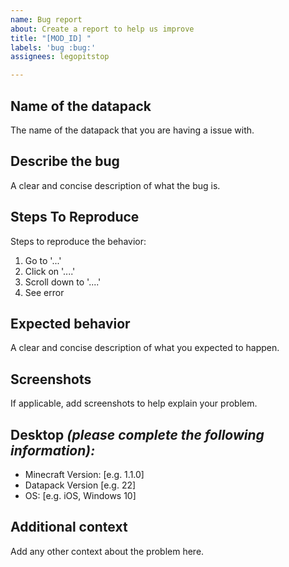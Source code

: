 ```yaml
---
name: Bug report
about: Create a report to help us improve
title: "[MOD_ID] "
labels: 'bug :bug:'
assignees: legopitstop

---
```


## Name of the datapack
The name of the datapack that you are having a issue with.

## Describe the bug
A clear and concise description of what the bug is.

## Steps To Reproduce
Steps to reproduce the behavior:
1. Go to '...'
2. Click on '....'
3. Scroll down to '....'
4. See error

## Expected behavior
A clear and concise description of what you expected to happen.

## Screenshots
If applicable, add screenshots to help explain your problem.

## Desktop *(please complete the following information):*
 - Minecraft Version: [e.g. 1.1.0]
 - Datapack Version [e.g. 22]
 - OS: [e.g. iOS, Windows 10]

## Additional context
Add any other context about the problem here.
